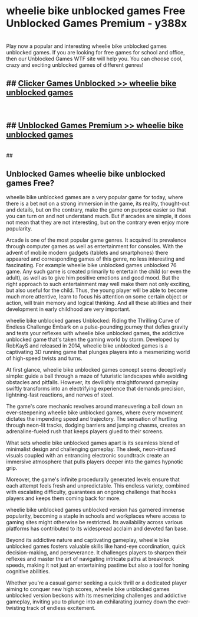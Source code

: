 # wheelie bike unblocked games  Free Unblocked Games Premium - y388x <br>
<br>
Play now a popular and interesting wheelie bike unblocked games unblocked games. If you are looking for free games for school and office, then our Unblocked Games WTF site will help you. You can choose cool, crazy and exciting unblocked games of different genres!


## ##  [Clicker Games Unblocked >> wheelie bike unblocked games](http://freeplayer.one?title=wheelie_bike_unblocked_games&ref=UGames)
  <br>

##  ## [Unblocked Games Premium >> wheelie bike unblocked games](http://freeplayer.one?title=wheelie_bike_unblocked_games&ref=UGames)
  <br>
  ##



## Unblocked Games wheelie bike unblocked games Free?

wheelie bike unblocked games are a very popular game for today, where there is a bet not on a strong immersion in the game, its reality, thought-out and details, but on the contrary, make the game on purpose easier so that you can turn on and not understand much. But if arcades are simple, it does not mean that they are not interesting, but on the contrary even enjoy more popularity.

Arcade is one of the most popular game genres. It acquired its prevalence through computer games as well as entertainment for consoles. With the advent of mobile modern gadgets (tablets and smartphones) there appeared and corresponding games of this genre, no less interesting and fascinating. For example wheelie bike unblocked games unblocked 76 game. Any such game is created primarily to entertain the child (or even the adult), as well as to give him positive emotions and good mood. But the right approach to such entertainment may well make them not only exciting, but also useful for the child. Thus, the young player will be able to become much more attentive, learn to focus his attention on some certain object or action, will train memory and logical thinking. And all these abilities and their development in early childhood are very important.

wheelie bike unblocked games Unblocked: Riding the Thrilling Curve of Endless Challenge
Embark on a pulse-pounding journey that defies gravity and tests your reflexes with wheelie bike unblocked games, the addictive unblocked game that's taken the gaming world by storm. Developed by RobKayS and released in 2014, wheelie bike unblocked games is a captivating 3D running game that plunges players into a mesmerizing world of high-speed twists and turns.

At first glance, wheelie bike unblocked games concept seems deceptively simple: guide a ball through a maze of futuristic landscapes while avoiding obstacles and pitfalls. However, its devilishly straightforward gameplay swiftly transforms into an electrifying experience that demands precision, lightning-fast reactions, and nerves of steel.

The game's core mechanic revolves around maneuvering a ball down an ever-steepening wheelie bike unblocked games, where every movement dictates the impending speed and trajectory. The sensation of hurtling through neon-lit tracks, dodging barriers and jumping chasms, creates an adrenaline-fueled rush that keeps players glued to their screens.

What sets wheelie bike unblocked games apart is its seamless blend of minimalist design and challenging gameplay. The sleek, neon-infused visuals coupled with an entrancing electronic soundtrack create an immersive atmosphere that pulls players deeper into the games hypnotic grip.

Moreover, the game's infinite procedurally generated levels ensure that each attempt feels fresh and unpredictable. This endless variety, combined with escalating difficulty, guarantees an ongoing challenge that hooks players and keeps them coming back for more.

wheelie bike unblocked games unblocked version has garnered immense popularity, becoming a staple in schools and workplaces where access to gaming sites might otherwise be restricted. Its availability across various platforms has contributed to its widespread acclaim and devoted fan base.

Beyond its addictive nature and captivating gameplay, wheelie bike unblocked games fosters valuable skills like hand-eye coordination, quick decision-making, and perseverance. It challenges players to sharpen their reflexes and master the art of navigating intricate paths at breakneck speeds, making it not just an entertaining pastime but also a tool for honing cognitive abilities.

Whether you're a casual gamer seeking a quick thrill or a dedicated player aiming to conquer new high scores, wheelie bike unblocked games unblocked version beckons with its mesmerizing challenges and addictive gameplay, inviting you to plunge into an exhilarating journey down the ever-twisting track of endless excitement.